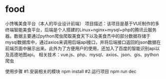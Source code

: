 # food
小馋嘴美食平台（本人的毕业设计前端）
项目描述：该项目是基于VUE制作的多终端智能美食平台，后端是个人搭建的Linux+nginx+mysql+php的腾讯云服务器。数据主要通过python爬虫爬取美食天下以及美食杰中的部分数据存储于mysql数据库中，通过axios来调用后端api接口，并将后端接口返回的json数据在前端页面中展示出来。此外为了方便用户的使用，还加入了百度的智能识别api以及高德地图api。
相关技术：vue.js、php、mysql、axios、json、gis、python爬虫

使用步骤
#1.安装相关的模块 npm install 
#2.运行项目 npm run dec
